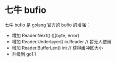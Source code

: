 # 七牛 bufio

七牛 bufio 是 golang 官方的 bufio 的增强：

* 增加 Reader.Next() ([]byte, error)
* 增加 Reader.Underlayer() io.Reader // 暂无人使用
* 增加 Reader.BufferLen() int // 获得缓冲区大小
* 升级到 go1.1

